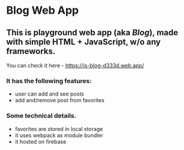 # Blog Web App
## This is playground web app (aka *Blog*), made with simple HTML + JavaScript, w/o any frameworks.
You can check it here - https://js-blog-d333d.web.app/


### It has the following features:
* user can add and see posts
* add and/remove post from favorites

### Some technical details. 
* favorites are stored in local storage 
* it uses webpack as module bundler
* it hosted on firebase






